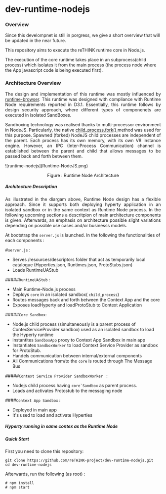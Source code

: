 # dev-runtime-nodejs
### Overview
Since this develompnet is still in porgress, we give a short overview that will be updated in the near future.

This repository  aims to execute the reTHINK runtime core in Node.js.

The execution of the core runtime takes place in an subprocess(child process) which isolates it from the main process (the process node where the App javascript code is being executed first).
### Architecture Overview
<p align= "justify">The design and implementation of this runtime was mostly influenced by <a href="https://github.com/reTHINK-project/dev-runtime-browser" rel="nofollow">runtime-browser</a>. This runtime was designed with compliance with Runtime Node requirements reported in D3.1. Essentially, this runtime follows by design security approach, where different types of componenets are executed in isolated SandBoxes.
</p>
<p align= "justify"> Sandboxing technology was realised thanks to multi-processor environment in NodeJS. Particularly, the native  <a href = "https://nodejs.org/api/child_process.html#child_process_child_process_fork_modulepath_args_options" rel="nofollow"> child_process.fork() </a> method was used for this purpose. Spawned (forked) NodeJS child processes are independent of the parent. Each process has its own memory, with its own V8 instance engine. However, an IPC (Inter-Process Communication) channel is established between the parent and child that allows messages to be passed back and forth between them.
</p>
![runtime-nodejs](Runtime-NodeJS.png)
<p align="center">
  Figure : Runtime Node Architecture
</p> 


##### Architecture Description 
<p align="justify">As illustrated in the diargam above, Runtime Node design has a flexible approach. Since it supports both deploying hyperty application in an isolated sandbox or in the same context as Runtime Node process. 
In the following upcoming sections a descritpion of main architecture components is given. Afterwards, an emphasis on architecture possible slight variations depending on possible use cases and/or businesss models.</p>

At bootstrap the `server.js` is launched. In the following the functionalities of each components :

#``server.js`` :
- Serves /resources/descriptors folder that act as temporarily local catalogue (Hyperties.json, Runtimes.json, ProtoStubs.json)
- Loads RuntimeUAStub

#####``RuntimeUAStub`` :
- Main Runtime-Node.js process
- Deploys `core` in an isolated sandbox( ```child_process```)
- Routes messages back and forth between the Context App and the core
- Exposes loadHyperty and loadProtoStub to Context Application

#####``Core Sandbox``:
 - Node.js child process (simultaneously is a parent process of ContexServiceProvider sandbox) used as an isolated sandbox to load  the Hyperty runtime
 - instantites ``SandboxApp`` proxy to Context App Sandbox in main app
 - Instantiates ``SandboxWorker`` to load  Context Service Provider as sandbox for ProtoStub.
 - Handels communication between internal/external components
 - All Communications from/to the ``core`` is routed through The Message Bus
 
#####``Context Service Provider SandboxWorker `` :
- Nodejs child process having ``core`Sandbox`` as parent process.
- Loads and activates Protostub to the messaging node

####``Context App Sandbox:``
- Deployed in main app
- It's used to load and activate Hyperties

##### Hyperty running in same contex as the Runtime Node

        
##### Quick Start
First you need to clone this repository:
```
git clone https://github.com/reTHINK-project/dev-runtime-nodejs.git
cd dev-runtime-nodejs
```

Afterwards, run the following (as root) :

```
# npm install
# npm start
```
